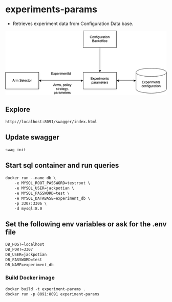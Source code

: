 # experiments-params

- Retrieves experiment data from Configuration Data base.

![experiments-params diagram](diagrams/experiments-params.drawio.png)

## Explore

```
http://localhost:8091/swagger/index.html
```

## Update swagger

```
swag init
```

## Start sql container and run queries

```
docker run --name db \
    -e MYSQL_ROOT_PASSWORD=testroot \
    -e MYSQL_USER=jackpotian \
    -e MYSQL_PASSWORD=test \
    -e MYSQL_DATABASE=experiment_db \
    -p 3307:3306 \
    -d mysql:8.0
```

## Set the following env variables or ask for the .env file

```
DB_HOST=localhost
DB_PORT=3307
DB_USER=jackpotian
DB_PASSWORD=test
DB_NAME=experiment_db
```

### Build Docker image

```
docker build -t experiment-params .
docker run -p 8091:8091 experiment-params
```
